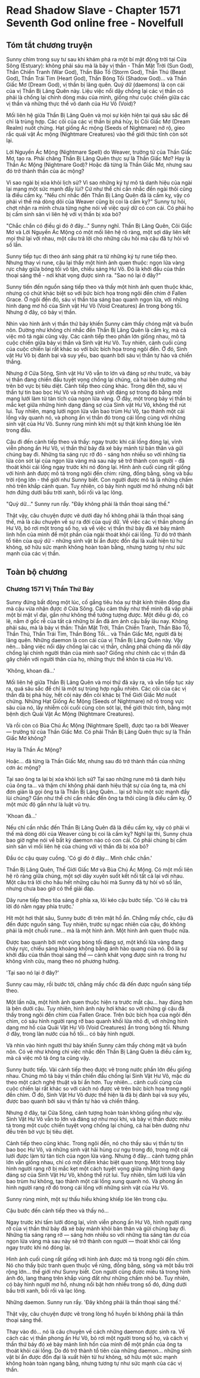 # Read Shadow Slave - Chapter 1571 Seventh God online free - Novelfull

## Tóm tắt chương truyện

Sunny chìm trong suy tư sau khi khám phá ra một bí mật động trời tại Cửa Sông (Estuary): không phải sáu mà là bảy vị thần - Thần Mặt Trời (Sun God), Thần Chiến Tranh (War God), Thần Bão Tố (Storm God), Thần Thú (Beast God), Thần Trái Tim (Heart God), Thần Bóng Tối (Shadow God)... và Thần Giấc Mơ (Dream God), vị thần bị lãng quên. Quỷ dữ (daemons) là con cái của vị Thần Bị Lãng Quên này. Liệu việc nổi dậy chống lại các vị thần có phải là chống lại chính dòng máu của mình, giống như cuộc chiến giữa các vị thần và những thực thể vô danh của Hư Vô (Void)?

Mối liên hệ giữa Thần Bị Lãng Quên và mọi sự kiện hiện tại quá sâu sắc để chỉ là trùng hợp. Các cõi của các vị thần bị phá hủy, bị Cõi Giấc Mơ (Dream Realm) nuốt chửng. Hạt giống Ác mộng (Seeds of Nightmare) nở rộ, gieo rắc quái vật Ác mộng (Nightmare Creatures) vào thế giới thức tỉnh còn sót lại.

Lời Nguyền Ác Mộng (Nightmare Spell) do Weaver, trưởng tử của Thần Giấc Mơ, tạo ra. Phải chăng Thần Bị Lãng Quên thực sự là Thần Giấc Mơ? Hay là Thần Ác Mộng (Nightmare God)? Hoặc đã từng là Thần Giấc Mơ, nhưng sau đó trở thành thần của ác mộng?

Vì sao ngài bị xóa khỏi lịch sử? Vì sao những ký tự mô tả danh hiệu của ngài lại mang một sức mạnh đẩy lùi? Cứ như thể chỉ cần nhắc đến ngài thôi cũng là điều cấm kỵ. "Nếu chỉ nhắc đến Thần Bị Lãng Quên đã là cấm kỵ, vậy có phải vì thế mà dòng dõi của Weaver cũng bị coi là cấm kỵ?" Sunny tự hỏi, chợt nhận ra mình chưa từng nghe nói về việc quỷ dữ có con cái. Có phải họ bị cấm sinh sản vì liên hệ với vị thần bị xóa bỏ?

"Chắc chắn có điều gì đó ở đây..." Sunny nghĩ. Thần Bị Lãng Quên, Cõi Giấc Mơ và Lời Nguyền Ác Mộng có một mối liên hệ rõ ràng, một sợi dây liên kết mọi thứ lại với nhau, một câu trả lời cho những câu hỏi mà cậu đã tự hỏi vô số lần.

Sunny tiếp tục đi theo ánh sáng phát ra từ những ký tự rune tiếp theo. Nhưng thay vì rune, cậu lại thấy một hình ảnh quen thuộc: ngọn lửa vàng rực cháy giữa bóng tối vô tận, chiếu sáng Hư Vô. Đó là khởi đầu của thần thoại sáng thế - nơi khát vọng được sinh ra. "Sao nó lại ở đây?"

Sunny tiến đến nguồn sáng tiếp theo và thấy một hình ảnh quen thuộc khác, nhưng có chút khác biệt so với bức bích họa trong ngôi đền chìm ở Fallen Grace. Ở ngôi đền đó, sáu vị thần tỏa sáng bao quanh ngọn lửa, với những hình dạng mơ hồ của Sinh vật Hư Vô (Void Creatures) ẩn trong bóng tối. Nhưng ở đây, có bảy vị thần.

Nhìn vào hình ảnh vị thần thứ bảy khiến Sunny cảm thấy chóng mặt và buồn nôn. Dường như không chỉ nhắc đến Thần Bị Lãng Quên là cấm kỵ, mà cả việc mô tả ngài cũng vậy. Các cảnh tiếp theo phần lớn giống nhau, mô tả cuộc chiến giữa bảy vị thần và Sinh vật Hư Vô. Tuy nhiên, cảnh cuối cùng của cuộc chiến lại rất khác so với bức bích họa trong ngôi đền. Ở đó, Sinh vật Hư Vô bị đánh bại và suy yếu, bao quanh bởi sáu vị thần tự hào và chiến thắng.

Nhưng ở Cửa Sông, Sinh vật Hư Vô vẫn to lớn và đáng sợ như trước, và bảy vị thần đang chiến đấu tuyệt vọng chống lại chúng, cả hai bên dường như trên bờ vực bị tiêu diệt. Cảnh tiếp theo cũng khác. Trong đền thờ, sáu vị thần tự tin bao bọc Hư Vô và những sinh vật đáng sợ trong đó bằng một mạng lưới làm từ tàn tích của ngọn lửa vàng. Ở đây, một trong bảy vị thần bị mắc kẹt giữa những hình dạng đáng sợ của Sinh vật Hư Vô, không thể rút lui. Tuy nhiên, mạng lưới ngọn lửa vẫn bao trùm Hư Vô, tạo thành một cái lồng vây quanh nó, và phong ấn vị thần đó trong cái lồng cùng với những sinh vật của Hư Vô. Sunny rùng mình khi một sự thật kinh khủng lóe lên trong đầu.

Cậu đi đến cảnh tiếp theo và thấy: ngay trước khi cái lồng đóng lại, vĩnh viễn phong ấn Hư Vô, vị thần thứ bảy đã xé bảy mảnh từ bản thân và gửi chúng bay đi. Những tia sáng rực rỡ đó - sáng hơn nhiều so với những tia lửa còn sót lại của ngọn lửa vàng mà sau này sẽ trở thành con người - đã thoát khỏi cái lồng ngay trước khi nó đóng lại. Hình ảnh cuối cùng rất giống với hình ảnh được mô tả trong ngôi đền chìm: rừng, đồng bằng, sông và bầu trời rộng lớn - thế giới như Sunny biết. Con người được mô tả là những chấm nhỏ trên khắp cảnh quan. Tuy nhiên, có bảy hình người mơ hồ nhưng nổi bật hơn đứng dưới bầu trời xanh, bối rối và lạc lõng.

"Quỷ dữ..." Sunny run rẩy. "Đây không phải là thần thoại sáng thế."

Thật vậy, câu chuyện được vẽ dưới đáy hồ không phải là thần thoại sáng thế, mà là câu chuyện về sự ra đời của quỷ dữ. Về việc các vị thần phong ấn Hư Vô, bỏ rơi một trong số họ, và về việc vị thần thứ bảy đã xé bảy mảnh linh hồn của mình để một phần của ngài thoát khỏi cái lồng. Từ đó trở thành tổ tiên của quỷ dữ - những sinh vật bí ẩn được đồn đại là xuất hiện từ hư không, sở hữu sức mạnh không hoàn toàn bằng, nhưng tương tự như sức mạnh của các vị thần.

## Toàn bộ chương

### Chương 1571 Vị Thần Thứ Bảy

Sunny đứng bất động một lúc, cố gắng tiêu hóa sự thật kinh thiên động địa mà cậu vừa nhận được ở Cửa Sông. Cậu cảm thấy như thể mình đã vấp phải một bí mật vĩ đại, gần như không thể tưởng tượng được. Một điều gì đó, có lẽ, nằm ở gốc rễ của tất cả những bí ẩn đã ám ảnh cậu bấy lâu nay. Không phải sáu, mà là bảy vị thần: Thần Mặt Trời, Thần Chiến Tranh, Thần Bão Tố, Thần Thú, Thần Trái Tim, Thần Bóng Tối… và Thần Giấc Mơ, người đã bị lãng quên. Những daemon là con cái của vị Thần Bị Lãng Quên này. Vậy nên… bằng việc nổi dậy chống lại các vị thần, chẳng phải chúng đã nổi dậy chống lại chính người thân của mình sao? Giống như chính các vị thần đã gây chiến với người thân của họ, những thực thể khôn tả của Hư Vô.

'Không, khoan đã…'

Mối liên hệ giữa Thần Bị Lãng Quên và mọi thứ đã xảy ra, và vẫn tiếp tục xảy ra, quá sâu sắc để chỉ là một sự trùng hợp ngẫu nhiên. Các cõi của các vị thần đã bị phá hủy, hết cõi này đến cõi khác bị Thế Giới Giấc Mơ nuốt chửng. Những Hạt Giống Ác Mộng (Seeds of Nightmare) nở rộ trong vực sâu của nó, lây nhiễm cõi cuối cùng còn sót lại, thế giới thức tỉnh, bằng một bệnh dịch Quái Vật Ác Mộng (Nightmare Creatures).

Và rồi còn có Bùa Chú Ác Mộng (Nightmare Spell), được tạo ra bởi Weaver — trưởng tử của Thần Giấc Mơ. Có phải Thần Bị Lãng Quên thực sự là Thần Giấc Mơ không?

Hay là Thần Ác Mộng?

Hoặc… đã từng là Thần Giấc Mơ, nhưng sau đó trở thành thần của những cơn ác mộng?

Tại sao ông ta lại bị xóa khỏi lịch sử? Tại sao những rune mô tả danh hiệu của ông ta… và thậm chí không phải danh hiệu thật sự của ông ta, mà chỉ đơn giản là gọi ông ta là Thần Bị Lãng Quên… lại sở hữu một sức mạnh đẩy lùi chúng? Gần như thể chỉ cần nhắc đến ông ta thôi cũng là điều cấm kỵ. Ở một mức độ gần như là luật vũ trụ.

'Khoan đã…'

Nếu chỉ cần nhắc đến Thần Bị Lãng Quên đã là điều cấm kỵ, vậy có phải vì thế mà dòng dõi của Weaver cũng bị coi là cấm kỵ? Nghĩ lại thì, Sunny chưa bao giờ nghe nói về bất kỳ daemon nào có con cái. Có phải chúng bị cấm sinh sản vì mối liên hệ của chúng với vị thần đã bị xóa bỏ?

Đầu óc cậu quay cuồng. 'Có gì đó ở đây… Mình chắc chắn.'

Thần Bị Lãng Quên, Thế Giới Giấc Mơ và Bùa Chú Ác Mộng. Có một mối liên hệ rõ ràng giữa chúng, một sợi dây xuyên suốt kết nối tất cả lại với nhau. Một câu trả lời cho hầu hết những câu hỏi mà Sunny đã tự hỏi vô số lần, nhưng chưa bao giờ có thể giải đáp.

Dãy rune tiếp theo tỏa sáng ở phía xa, lôi kéo cậu bước tiếp. 'Có lẽ câu trả lời đó nằm ngay phía trước.'

Hít một hơi thật sâu, Sunny bước đi trên mặt hồ ẩn. Chẳng mấy chốc, cậu đã đến được nguồn sáng. Tuy nhiên, trước sự ngạc nhiên của cậu, đó không phải là một chuỗi rune… mà là một hình ảnh. Một hình ảnh quen thuộc nữa.

Được bao quanh bởi một vùng bóng tối đáng sợ, một khối lửa vàng đang cháy rực, chiếu sáng khoảng không bằng ánh hào quang của nó. Đó là sự khởi đầu của thần thoại sáng thế — cảnh khát vọng được sinh ra trong hư không vĩnh cửu, mang theo nó phương hướng.

'Tại sao nó lại ở đây?'

Sunny cau mày, rồi bước tới, chẳng mấy chốc đã đến được nguồn sáng tiếp theo.

Một lần nữa, một hình ảnh quen thuộc hiện ra trước mắt cậu… hay đúng hơn là bên dưới cậu. Tuy nhiên, hình ảnh này hơi khác so với những gì cậu đã thấy trong ngôi đền chìm của Fallen Grace. Trên bức bích họa của ngôi đền chìm, có sáu hình người rạng rỡ bao quanh khối lửa nhỏ đi, với những hình dạng mơ hồ của Quái Vật Hư Vô (Void Creatures) ẩn trong bóng tối. Nhưng ở đây, trong làn nước của hồ tối… có bảy hình người.

Và nhìn vào hình người thứ bảy khiến Sunny cảm thấy chóng mặt và buồn nôn. Có vẻ như không chỉ việc nhắc đến Thần Bị Lãng Quên là điều cấm kỵ, mà cả việc mô tả ông ta cũng vậy.

Sunny bước tiếp. Vài cảnh tiếp theo được vẽ trong nước phần lớn đều giống nhau. Chúng mô tả bảy vị thần chiến đấu chống lại Sinh Vật Hư Vô, mặc dù theo một cách nghệ thuật và bí ẩn hơn. Tuy nhiên… cảnh cuối cùng của cuộc chiến lại rất khác so với cách nó được vẽ trên bức bích họa trong ngôi đền chìm. Ở đó, Sinh Vật Hư Vô được thể hiện là đã bị đánh bại và suy yếu, được bao quanh bởi sáu vị thần tự hào và chiến thắng.

Nhưng ở đây, tại Cửa Sông, cảnh tượng hoàn toàn không giống như vậy. Sinh Vật Hư Vô vẫn to lớn và đáng sợ như mọi khi, và bảy vị thần được miêu tả trong một cuộc chiến tuyệt vọng chống lại chúng, cả hai bên dường như đều trên bờ vực bị tiêu diệt.

Cảnh tiếp theo cũng khác. Trong ngôi đền, nó cho thấy sáu vị thần tự tin bao bọc Hư Vô, và những sinh vật hãi hùng cư ngụ trong đó, trong một cái lưới được làm từ tàn tích của ngọn lửa vàng. Nhưng ở đây… cảnh tượng phần lớn vẫn giống nhau, chỉ có một điểm khác biệt quan trọng. Một trong bảy hình người rạng rỡ bị mắc kẹt một cách tuyệt vọng giữa những hình dạng đáng sợ của Sinh Vật Hư Vô, không thể rút lui. Tuy nhiên, tấm lưới lửa vẫn bao trùm hư không, tạo thành một cái lồng xung quanh nó. Và phong ấn hình người rạng rỡ đó trong cái lồng với những sinh vật của Hư Vô.

Sunny rùng mình, một sự thấu hiểu khủng khiếp lóe lên trong cậu.

Cậu bước đến cảnh tiếp theo và thấy nó…

Ngay trước khi tấm lưới đóng lại, vĩnh viễn phong ấn Hư Vô, hình người rạng rỡ của vị thần thứ bảy đã xé bảy mảnh khỏi bản thân và gửi chúng bay đi. Những tia sáng rạng rỡ — sáng hơn nhiều so với những tia sáng tàn dư của ngọn lửa vàng mà sau này sẽ trở thành con người — thoát khỏi cái lồng ngay trước khi nó đóng lại.

Hình ảnh cuối cùng rất giống với hình ảnh được mô tả trong ngôi đền chìm. Nó cho thấy bức tranh quen thuộc về rừng, đồng bằng, sông và một bầu trời rộng lớn… thế giới như Sunny biết. Con người cũng được miêu tả trong hình ảnh đó, lang thang trên khắp vùng đất như những chấm nhỏ bé. Tuy nhiên, có bảy hình người mơ hồ, nhưng nổi bật hơn nhiều trong số đó, đứng dưới bầu trời xanh, bối rối và lạc lõng.

Những daemon. Sunny run rẩy. 'Đây không phải là thần thoại sáng thế.'

Thật vậy, câu chuyện được vẽ trong lòng hồ huyền bí không phải là thần thoại sáng thế.

Thay vào đó… nó là câu chuyện về cách những daemon được sinh ra. Về cách các vị thần phong ấn Hư Vô, bỏ rơi một người trong số họ, và cách vị thần thứ bảy đó xé bảy mảnh linh hồn của mình để một phần của ông ta thoát khỏi cái lồng. Do đó trở thành tổ tiên của những daemon… những sinh vật bí ẩn được đồn đại là xuất hiện từ hư không, sở hữu một sức mạnh không hoàn toàn ngang bằng, nhưng tương tự như sức mạnh của các vị thần.